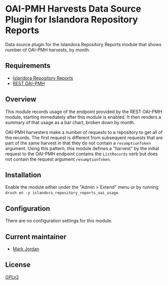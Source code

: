 # OAI-PMH Harvests Data Source Plugin for Islandora Repository Reports

Data source plugin for the Islandora Repository Reports module that shows number of OAI-PMH harvests, by month.

## Requirements

* [Islandora Repository Reports](https://github.com/mjordan/islandora_repository_reports)
* [REST OAI-PMH](https://www.drupal.org/project/rest_oai_pmh/)

## Overview

This module records usage of the endpoint provided by the REST OAI-PMH module, starting immediately after this module is enabled. It then renders a summary of that usage as a bar chart, broken down by month.

OAI-PMH harvesters make a number of requests to a repository to get all of the records. The first request is different from subsequent requests that are part of the same harvest in that they do not contain a `resumptionToken` argument. Using this pattern, this module defines a "harvest" by the initial request to the OAI-PMH endpoint contains the `ListRecords` verb but does not contain the request argument `resumptionToken`.

## Installation

Enable the module either under the "Admin > Extend" menu or by running `drush en -y islandora_repository_reports_oai_usage`.

## Configuration

There are no configuration settings for this module.

## Current maintainer

* [Mark Jordan](https://github.com/mjordan)

## License

[GPLv2](http://www.gnu.org/licenses/gpl-2.0.txt)

